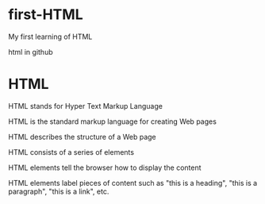 # first-HTML
My first learning of HTML
<html>
  <head>
    html in github
  </head>
  <body>
    <h1>HTML</h1>
    <p>HTML stands for Hyper Text Markup Language</p>
    <p>HTML is the standard markup language for creating Web pages</p>
     <p>HTML describes the structure of a Web page</p>
     <p>HTML consists of a series of elements</p>
     <p>HTML elements tell the browser how to display the content</p>
     <p>HTML elements label pieces of content such as "this is a heading", "this is a paragraph", "this is a link", etc.</p>

